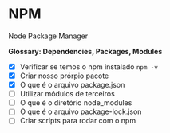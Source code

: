 # NPM

Node Package Manager

__Glossary: Dependencies, Packages, Modules__

- [x] Verificar se temos o npm instalado `npm -v`
- [x] Criar nosso prórpio pacote
- [x] O que é o arquivo package.json
- [ ] Utilizar módulos de terceiros
- [ ] O que é o diretório node_modules
- [ ] O que é o arquivo package-lock.json
- [ ] Criar scripts para rodar com o npm